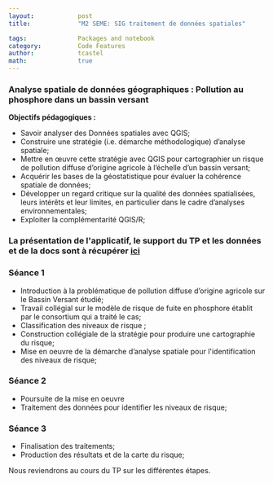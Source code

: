 ```yaml
---
layout:            post
title:             "M2 SEME: SIG traitement de données spatiales"

tags:              Packages and notebook
category:          Code Features
author:            tcastel
math:              true
---
```



### Analyse spatiale de données géographiques : Pollution au phosphore dans un bassin versant

**Objectifs pédagogiques :**

* Savoir analyser des Données spatiales avec QGIS;
* Construire une stratégie (i.e. démarche méthodologique) d’analyse spatiale;
* Mettre en œuvre cette stratégie avec QGIS pour cartographier un risque de pollution diffuse d’origine agricole à l’échelle d’un bassin versant;
* Acquérir les bases de la géostatistique pour évaluer la cohérence spatiale de données;
* Développer un regard critique sur la qualité des données spatialisées, leurs intérêts et leur limites, en particulier dans le cadre d’analyses environnementales;
* Exploiter la complémentarité QGIS/R;

### La présentation de l'applicatif, le support du TP et les données et de la docs sont à récupérer [ici](https://filesender.renater.fr/?s=download&token=9c27ac1a-b4b1-4f95-ba56-f3761291675d)

### Séance 1

* Introduction à la problématique de pollution diffuse d’origine agricole sur le Bassin Versant étudié; 
* Travail collégial sur le modèle de risque de fuite en phosphore établit par le consortium qui a traité le cas;
* Classification des niveaux de risque ;
* Construction collégiale de la stratégie pour produire une cartographie du risque;
* Mise en oeuvre de la démarche d’analyse spatiale pour l'identification des niveaux de risque;

### Séance 2

* Poursuite de la mise en oeuvre
* Traitement des données pour identifier les niveaux de risque;

### Séance 3

* Finalisation des traitements;
* Production des résultats et de la carte du risque;


Nous reviendrons au cours du TP sur les différentes étapes.



